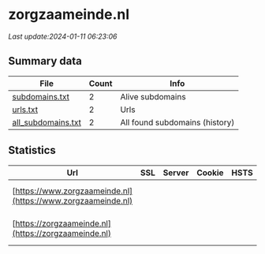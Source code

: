 # zorgzaameinde.nl
*Last update:2024-01-11 06:23:06*
## Summary data
| File       | Count | Info |
|------------|-------|------|
|[subdomains.txt](/data/zorgzaameinde/subdomains.txt)|2|Alive subdomains|
|[urls.txt](/data/zorgzaameinde/urls.txt)|2|Urls|
|[all_subdomains.txt](/data/zorgzaameinde/all_subdomains.txt)|2|All found subdomains (history)|
## Statistics
| Url | SSL | Server | Cookie | HSTS | CSP | XFO | XXP | RP | Tech |
|------------|-------|------|------|------|------|------|------|------|------|
|[https://www.zorgzaameinde.nl](https://www.zorgzaameinde.nl)| | | | | | | |:white_check_mark: |HSTS IIS:10.0 Window...|
|[https://zorgzaameinde.nl](https://zorgzaameinde.nl)| | | | | | | |:white_check_mark: |HSTS IIS:10.0 Window...|